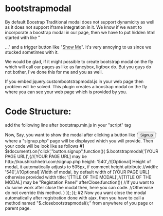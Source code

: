 # bootstrapmodal
By default Boostrap Traditional modal does not support dynamicity as well as it does not support iframe integration in it. We know if we want to incorporate a boostrap modal in our page, then we have to put hidden html started with like "<div id="modal" class="modal fade"><div class="modal-dialog">..." and a trigger button like "<a href="#modal" role="button" class="btn btn-primary" data-toggle="modal">Show Me</a>". It's very annoying to us since we stucked sometimes with it.

We would be glad, if it might possible to create bootstrap modal on the fly which will call our pages as like as fancybox, ligtbox do. But you guys do not bother, I've done this for me and you as well.

If you embed jquery.custombootstrapmodal.js in your web page then problem will be solved.
This plugin creates a boostrap modal on the fly where you can see your web page which is provided by you.

Code Structure:
==============
add the following line after bootstrap.min.js in your "script" tag
<script src="jquery.custombootstrapmodal.js"></script>

Now,
Say, you want to show the modal after clicking a button like '<button class="signup">Signup</button>' where a "signup.php" page will be displayed which you will provide. Then your code will be look like as follows
#1
$(document).on('click',"button.signup",function(){
		$.bootstrapmodal('[YOUR PAGE URL]',{//[YOUR PAGE URL] may be http://koushikchhetri.com/signup.php
			height: '540',//[Optional] Height of modal, it automatically adjusts to 505px, if comment height attribute
			//width: '540',//[Optional] Width of  modal, by default width of [YOUR PAGE URL] otherwise provided width
			title: '[TTILE OF THE MODAL]',//[TITLE OF THE MODAL] may be "Registation Panel"
			afterClose:function(){
			//If you want to do some work after close the modal then, here you can code.
			//Otherwise do not override this method.
			}
		});
	});
	#2
	Now you want close the modal automatically after registration done with ajax, then you have to call a method named 
	"$.closebootstrapmodal();" from anywhere of you page or parent page.
